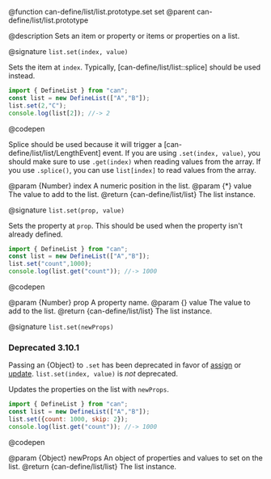 @function can-define/list/list.prototype.set set
@parent can-define/list/list.prototype

@description Sets an item or property or items or properties on a list.

@signature `list.set(index, value)`

  Sets the item at `index`.  Typically, [can-define/list/list::splice] should be used instead.

  ```js
  import { DefineList } from "can";
  const list = new DefineList(["A","B"]);
  list.set(2,"C");
  console.log(list[2]); //-> 2
  ```
  @codepen

  Splice should be used because it will trigger a [can-define/list/list/LengthEvent]
  event. If you are using `.set(index, value)`, you should make sure to use `.get(index)`
  when reading values from the array. If you use `.splice()`, you can use `list[index]`
  to read values from the array.

  @param {Number} index A numeric position in the list.
  @param {*} value The value to add to the list.
  @return {can-define/list/list} The list instance.


@signature `list.set(prop, value)`

Sets the property at `prop`. This should be used when the property
  isn't already defined.

  ```js
  import { DefineList } from "can";
  const list = new DefineList(["A","B"]);
  list.set("count",1000);
  console.log(list.get("count")); //-> 1000
  ```
  @codepen

  @param {Number} prop A property name.
  @param {} value The value to add to the list.
  @return {can-define/list/list} The list instance.

@signature `list.set(newProps)`

  <section class="warnings">
  <div class="deprecated warning">
  <h3>Deprecated 3.10.1</h3>
  <div class="signature-wrapper">
  <p>Passing an {Object} to <code>.set</code> has been deprecated in favor of <a href="list.prototype.assign.html">assign</a> or <a href="list.prototype.update.html">update</a>. <code>list.set(index, value)</code> is <em>not</em> deprecated.</p>
  </div>
  </div>
  </section>

  Updates the properties on the list with `newProps`.

  ```js
  import { DefineList } from "can";
  const list = new DefineList(["A","B"]);
  list.set({count: 1000, skip: 2});
  console.log(list.get("count")); //-> 1000
  ```
  @codepen

  @param {Object} newProps An object of properties and values to set on the list.
  @return {can-define/list/list} The list instance.
